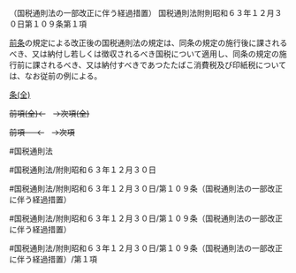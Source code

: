 （国税通則法の一部改正に伴う経過措置）
国税通則法附則昭和６３年１２月３０日第１０９条第１項

[前条](国税通則法＿＿＿＿附則昭和６３年１２月３０日第１０８条第１項)の規定による改正後の国税通則法の規定は、同条の規定の施行後に課されるべき、又は納付し若しくは徴収されるべき国税について適用し、同条の規定の施行前に課されるべき、又は納付すべきであつたたばこ消費税及び印紙税については、なお従前の例による。

[条(全)](国税通則法＿＿＿＿附則昭和６３年１２月３０日第１０９条_.md)

~~前項(全)←~~　~~→次項(全)~~

~~前項 　 ←~~　~~→次項~~



#国税通則法

#国税通則法/附則昭和６３年１２月３０日

#国税通則法/附則昭和６３年１２月３０日/第１０９条（国税通則法の一部改正に伴う経過措置）

#国税通則法/附則昭和６３年１２月３０日/第１０９条（国税通則法の一部改正に伴う経過措置）

#国税通則法/附則昭和６３年１２月３０日/第１０９条（国税通則法の一部改正に伴う経過措置）/第１項

